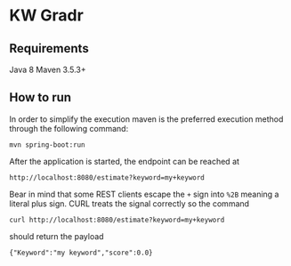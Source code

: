 # KW Gradr

## Requirements
Java 8
Maven 3.5.3+

## How to run
In order to simplify the execution maven is the preferred execution method through the following command:

`mvn spring-boot:run`

After the application is started, the endpoint can be reached at

`http://localhost:8080/estimate?keyword=my+keyword`

Bear in mind that some REST clients escape the `+` sign into `%2B` meaning a literal plus sign.
CURL treats the signal correctly so the command

`curl http://localhost:8080/estimate?keyword=my+keyword`

should return the payload

`{"Keyword":"my keyword","score":0.0}`